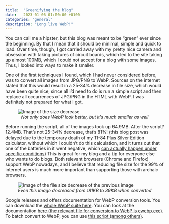 ```yaml
---
title:  "Greenifying the blog"
date:   2023-01-06 01:00:00 +0100
categories: "general"
description: "Long live WebP!"
---
```


You can call me a hipster, but this blog was meant to be “green” ever since the beginning. By that I mean that it should be minimal, simple and quick to load. Over time, though, I got carried away with my pretty nice camera and obsession with taking pictures of circuit boards, which led to the site taking up almost 100MB, which I could not accept for a blog with some images. Thus, I looked into ways to make it smaller. 

One of the first techniques I found, which I had never considered before, was to convert all images from JPG/PNG to WebP. Sources on the internet stated that this would result in a 25-34% decrease in file size, which would have been quite nice, since all I’d need to do is run a simple script and then replace all occurrences of JPG/PNG in the HTML with WebP. I was definitely not prepared for what I got.

<figure>
<img src="{{ site.baseurl }}/images/compression_example.webp" alt="Image of the size decrease" style="display:block;margin:auto;">
<figcaption style="text-align:center"><i>Not only does WebP look better, but it's much smaller as well</i></figcaption>
</figure>

Before running the script, all of the images took up 64.9MB. After the script? 12.4MB. That’s not 25-34% decrease, that’s 81%! (this blog post was delayed due to the temporary death of my TI-84 Plus Silver Edition calculator, without which I couldn’t do this calculation, and it turns out that one of the batteries in it went negative, which [can actually happen under specific conditions](https://www.panasonic-batteries.com/en/faq/why-does-battery-show-minus-voltage-when-checked-voltmeter)) This is great for my blog and a tip for everyone else who wants to do blogs. Both relevant browsers (Chrome and Firefox) support WebP nowadays, and I believe that reducing file size for the 99% of internet users is much more important than supporting those with archaic browsers.

<figure>
<img src="{{ site.baseurl }}/images/compression_example_2.webp" alt="Image of the file size decrease of the previous image" style="display:block;margin:auto;">
<figcaption style="text-align:center"><i>Even this image decreased from 181KB to 39KB when converted</i></figcaption>
</figure>

Google releases and offers documentation for WebP conversion tools. You can download the [whole WebP suite here](https://storage.googleapis.com/downloads.webmproject.org/releases/webp/index.html).
You can look at the documentation [here (the relevant file for conversion to WebP is cwebp.exe)](https://developers.google.com/speed/webp/docs/using).
To batch convert to WebP, you can use [this script (among others)](https://github.com/kasipavankumar/batch-conversion-to-webp).